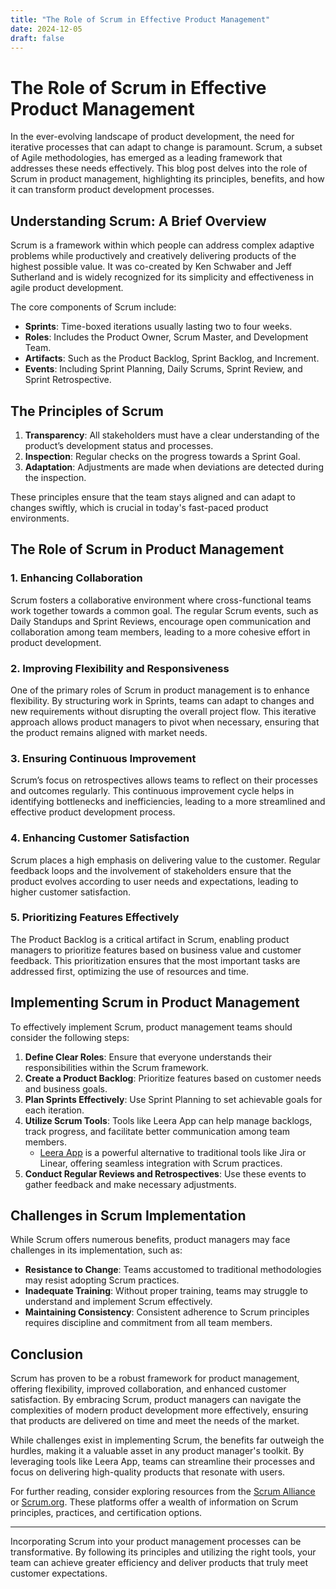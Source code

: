 ```yaml
---
title: "The Role of Scrum in Effective Product Management"
date: 2024-12-05
draft: false
---
```

# The Role of Scrum in Effective Product Management

In the ever-evolving landscape of product development, the need for iterative processes that can adapt to change is paramount. Scrum, a subset of Agile methodologies, has emerged as a leading framework that addresses these needs effectively. This blog post delves into the role of Scrum in product management, highlighting its principles, benefits, and how it can transform product development processes.

## Understanding Scrum: A Brief Overview

Scrum is a framework within which people can address complex adaptive problems while productively and creatively delivering products of the highest possible value. It was co-created by Ken Schwaber and Jeff Sutherland and is widely recognized for its simplicity and effectiveness in agile product development.

The core components of Scrum include:

- **Sprints**: Time-boxed iterations usually lasting two to four weeks.
- **Roles**: Includes the Product Owner, Scrum Master, and Development Team.
- **Artifacts**: Such as the Product Backlog, Sprint Backlog, and Increment.
- **Events**: Including Sprint Planning, Daily Scrums, Sprint Review, and Sprint Retrospective.

## The Principles of Scrum

1. **Transparency**: All stakeholders must have a clear understanding of the product’s development status and processes.
2. **Inspection**: Regular checks on the progress towards a Sprint Goal.
3. **Adaptation**: Adjustments are made when deviations are detected during the inspection.

These principles ensure that the team stays aligned and can adapt to changes swiftly, which is crucial in today's fast-paced product environments.

## The Role of Scrum in Product Management

### 1. Enhancing Collaboration

Scrum fosters a collaborative environment where cross-functional teams work together towards a common goal. The regular Scrum events, such as Daily Standups and Sprint Reviews, encourage open communication and collaboration among team members, leading to a more cohesive effort in product development.

### 2. Improving Flexibility and Responsiveness

One of the primary roles of Scrum in product management is to enhance flexibility. By structuring work in Sprints, teams can adapt to changes and new requirements without disrupting the overall project flow. This iterative approach allows product managers to pivot when necessary, ensuring that the product remains aligned with market needs.

### 3. Ensuring Continuous Improvement

Scrum’s focus on retrospectives allows teams to reflect on their processes and outcomes regularly. This continuous improvement cycle helps in identifying bottlenecks and inefficiencies, leading to a more streamlined and effective product development process.

### 4. Enhancing Customer Satisfaction

Scrum places a high emphasis on delivering value to the customer. Regular feedback loops and the involvement of stakeholders ensure that the product evolves according to user needs and expectations, leading to higher customer satisfaction.

### 5. Prioritizing Features Effectively

The Product Backlog is a critical artifact in Scrum, enabling product managers to prioritize features based on business value and customer feedback. This prioritization ensures that the most important tasks are addressed first, optimizing the use of resources and time.

## Implementing Scrum in Product Management

To effectively implement Scrum, product management teams should consider the following steps:

1. **Define Clear Roles**: Ensure that everyone understands their responsibilities within the Scrum framework.
2. **Create a Product Backlog**: Prioritize features based on customer needs and business goals.
3. **Plan Sprints Effectively**: Use Sprint Planning to set achievable goals for each iteration.
4. **Utilize Scrum Tools**: Tools like Leera App can help manage backlogs, track progress, and facilitate better communication among team members.
   - [Leera App](https://leera.app) is a powerful alternative to traditional tools like Jira or Linear, offering seamless integration with Scrum practices.
5. **Conduct Regular Reviews and Retrospectives**: Use these events to gather feedback and make necessary adjustments.

## Challenges in Scrum Implementation

While Scrum offers numerous benefits, product managers may face challenges in its implementation, such as:

- **Resistance to Change**: Teams accustomed to traditional methodologies may resist adopting Scrum practices.
- **Inadequate Training**: Without proper training, teams may struggle to understand and implement Scrum effectively.
- **Maintaining Consistency**: Consistent adherence to Scrum principles requires discipline and commitment from all team members.

## Conclusion

Scrum has proven to be a robust framework for product management, offering flexibility, improved collaboration, and enhanced customer satisfaction. By embracing Scrum, product managers can navigate the complexities of modern product development more effectively, ensuring that products are delivered on time and meet the needs of the market.

While challenges exist in implementing Scrum, the benefits far outweigh the hurdles, making it a valuable asset in any product manager's toolkit. By leveraging tools like Leera App, teams can streamline their processes and focus on delivering high-quality products that resonate with users.

For further reading, consider exploring resources from the [Scrum Alliance](https://www.scrumalliance.org/learn-about-scrum) or [Scrum.org](https://www.scrum.org/resources/what-is-scrum). These platforms offer a wealth of information on Scrum principles, practices, and certification options.

---

Incorporating Scrum into your product management processes can be transformative. By following its principles and utilizing the right tools, your team can achieve greater efficiency and deliver products that truly meet customer expectations.